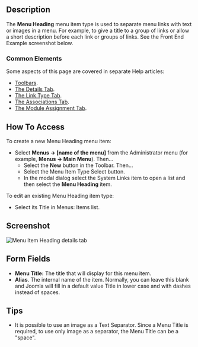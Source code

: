 <!-- Filename: Help4.x:Menu_Item:_Heading / Display title: Menu Heading -->

## Description

The **Menu Heading** menu item type is used to separate menu links with
text or images in a menu. For example, to give a title to a group of
links or allow a short description before each link or groups of links.
See the Front End Example screenshot below.

### Common Elements

Some aspects of this page are covered in separate Help articles:

* [Toolbars](jdocmanual?article=help/common-elements/toolbars).
* [The Details Tab](jdocmanual?article=help/menu-items-common/menu-item-details).
* [The Link Type Tab](jdocmanual?article=help/menu-items-common/menu-item-link-type).
* [The Associations Tab](jdocmanual?article=help/common-elements/edit-associations).
* [The Module Assignment Tab](jdocmanual?article=help/menu-items-common/menu-item-module-assignment).

## How To Access

To create a new Menu Heading menu item:

- Select **Menus → \[name of the menu\]** from the Administrator
  menu (for example, **Menus → Main Menu**). Then...
  - Select the **New** button in the Toolbar. Then...
  - Select the Menu Item Type Select button.
  - In the modal dialog select the System Links item to open a list and
    then select the **Menu Heading** item.

To edit an existing Menu Heading item type:

- Select its Title in Menus: Items list.

## Screenshot

![Menu Item Heading details tab](../../../en/images/menu-items/system-links-menu-heading-details-tab.png)

## Form Fields

- **Menu Title:** The title that will display for this menu item.
- **Alias**. The internal name of the item. Normally, you can leave this
  blank and Joomla will fill in a default value Title in lower case and
  with dashes instead of spaces.

## Tips

- It is possible to use an image as a Text Separator. Since a Menu Title
  is required, to use only image as a separator, the Menu Title can be a
  "space".
